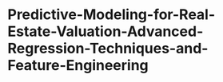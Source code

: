 # Predictive-Modeling-for-Real-Estate-Valuation-Advanced-Regression-Techniques-and-Feature-Engineering